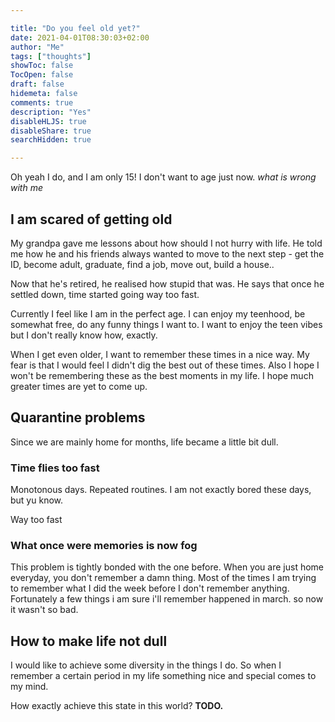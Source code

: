 ```yaml
---

title: "Do you feel old yet?"
date: 2021-04-01T08:30:03+02:00
author: "Me"
tags: ["thoughts"]
showToc: false
TocOpen: false
draft: false
hidemeta: false
comments: true
description: "Yes"
disableHLJS: true
disableShare: true
searchHidden: true

---
```


Oh yeah I do, and I am only 15! I don't want to age just now.
*what is wrong with me*

## I am scared of getting old

My grandpa gave me lessons about how should I not hurry with life.
He told me how he and his friends always wanted to move to the next
step - get the ID, become adult, graduate, find a job, move out, build a house..

Now that he's retired, he realised how stupid that was. He says that once
he settled down, time started going way too fast.

Currently I feel like I am in the perfect age. I can enjoy my teenhood,
be somewhat free, do any funny things I want to. I want to enjoy the
teen vibes but I don't really know how, exactly.

When I get even older, I want to remember these times in a nice way. My fear is that
I would feel I didn't dig the best out of these times. Also I hope
I won't be remembering these as the best moments in my life. I hope much greater
times are yet to come up.

## Quarantine problems

Since we are mainly home for months, life became a little bit dull.

### Time flies too fast

Monotonous days. Repeated routines. I am not exactly bored these days, but yu know.

Way too fast

### What once were memories is now fog

This problem is tightly bonded with the one before. When you are just home everyday, you
don't remember a damn thing. Most of the times I am trying to remember what I
did the week before I don't remember anything. Fortunately a few things i am sure
i'll remember happened in march. so now it wasn't so bad.

## How to make life not dull

I would like to achieve some diversity in the things I do. So when I remember a certain
period in my life something nice and special comes to my mind.

How exactly achieve this state in this world? **TODO.**
